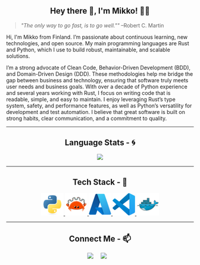 <h2 align="center"> Hey there 👋,  I'm Mikko! 👨‍💻 </h2>

> *\"The only way to go fast, is to go well."\"* –Robert C. Martin

 Hi, I'm Mikko from Finland. I’m passionate about continuous learning, new technologies, and open source. My main programming languages are Rust and Python, which I use to build robust, maintainable, and scalable solutions.  

I’m a strong advocate of Clean Code, Behavior-Driven Development (BDD), and Domain-Driven Design (DDD). These methodologies help me bridge the gap between business and technology, ensuring that software truly meets user needs and business goals. With over a decade of Python experience and several years working with Rust, I focus on writing code that is readable, simple, and easy to maintain. I enjoy leveraging Rust’s type system, safety, and performance features, as well as Python’s versatility for development and test automation.
I believe that great software is built on strong habits, clear communication, and a commitment to quality.

---
<h2 align="center"> Language Stats - 🌀 </h2>

<p align="center">
<a target="_blank" href="https://github.com/anuraghazra/github-readme-stats"><img src="https://github-readme-stats.vercel.app/api/top-langs/?username=mikeleppane&show_icons=true&theme=radical&size_weight=1&count_weight=0.5" width="400" /></a>
</p>

---

<h2 align="center"> Tech Stack - 🧰 </h2>
<p align="center">
  <a href="https://www.python.org/" target="_blank">
    <img src="https://github.com/devicons/devicon/blob/master/icons/python/python-original.svg" alt="Python" width="60" height="60"/>
  </a>
  <a href="https://www.rust-lang.org/" target="_blank">
    <img src="https://github.com/HenningTimm/rust-bio-logo/blob/master/svg/bioferris.svg" alt="Rust" width="60" height="60"/>
  </a>
  <a href="https://azure.microsoft.com/" target="_blank">
    <img src="https://github.com/devicons/devicon/blob/master/icons/azure/azure-original.svg" alt="Azure" width="60" height="60"/>
  </a>
  <a href="https://code.visualstudio.com/" target="_blank">
    <img src="https://github.com/devicons/devicon/blob/master/icons/vscode/vscode-original.svg" alt="VS Code" width="60" height="60"/>
  </a>
  <a href="https://www.docker.com/" target="_blank">
    <img src="https://github.com/devicons/devicon/blob/master/icons/docker/docker-original.svg" alt="Docker" width="60" height="60"/>
  </a>
</p>

---

<h2 align="center"> Connect Me - 📫 </h2>

<p align="center">
  <a href="https://www.linkedin.com/in/mikko-lepp%C3%A4nen-05bb621a/"><img src="https://img.shields.io/badge/linkedin-%230077B5.svg?&style=for-the-badge&logo=linkedin&logoColor=white" /></a>&nbsp;&nbsp;&nbsp;&nbsp;
  <a href="mailto:mleppan23@gmail.com?subject=Hello%20Mikko,%20From%20Your%20Github%20Page"><img src="https://img.shields.io/badge/gmail-%23D14836.svg?&style=for-the-badge&logo=gmail&logoColor=white" /></a>&nbsp;&nbsp;&nbsp;&nbsp;
</p>
































<!---
mikeleppane/mikeleppane is a ✨ special ✨ repository because its `README.md` (this file) appears on your GitHub profile.
You can click the Preview link to take a look at your changes.
--->
